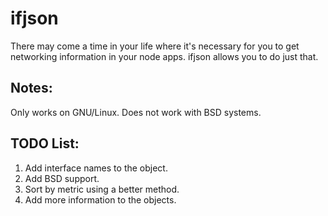 ifjson
===

There may come a time in your life where it's necessary for you to get networking information in your node apps. ifjson allows you to do just that.

Notes:
---
Only works on GNU/Linux. Does not work with BSD systems.


TODO List:
---
1. Add interface names to the object.
2. Add BSD support.
3. Sort by metric using a better method.
4. Add more information to the objects.
